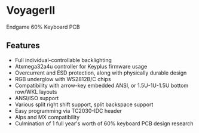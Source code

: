 # VoyagerII
Endgame 60% Keyboard PCB

## Features
* Full individual-controllable backlighting
* Atxmega32a4u controller for Keyplus firmware usage
* Overcurrent and ESD protection, along with physically durable design
* RGB underglow with WS2812B/C chips
* Compatibility with arrow-key embedded ANSI, or 1.5U-1U-1.5U bottom row/WKL layouts
* ANSI/ISO support
* Various split right shift support, split backspace support
* Easy programming via TC2030-IDC header
* Alps and MX compatibility
* Culmination of 1 full year's worth of 60% keyboard PCB design research
